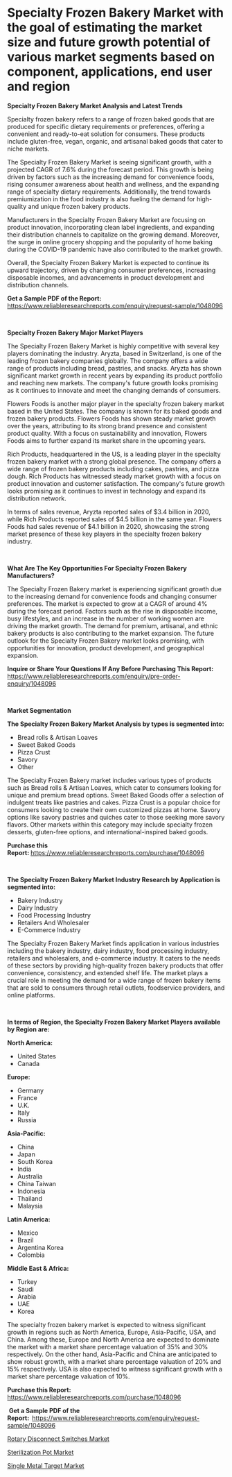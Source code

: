 <p><h1>Specialty Frozen Bakery Market with the goal of estimating the market size and future growth potential of various market segments based on component, applications, end user and region</h1></p><p><strong>Specialty Frozen Bakery Market Analysis and Latest Trends</strong></p>
<p><p>Specialty frozen bakery refers to a range of frozen baked goods that are produced for specific dietary requirements or preferences, offering a convenient and ready-to-eat solution for consumers. These products include gluten-free, vegan, organic, and artisanal baked goods that cater to niche markets.</p><p>The Specialty Frozen Bakery Market is seeing significant growth, with a projected CAGR of 7.6% during the forecast period. This growth is being driven by factors such as the increasing demand for convenience foods, rising consumer awareness about health and wellness, and the expanding range of specialty dietary requirements. Additionally, the trend towards premiumization in the food industry is also fueling the demand for high-quality and unique frozen bakery products.</p><p>Manufacturers in the Specialty Frozen Bakery Market are focusing on product innovation, incorporating clean label ingredients, and expanding their distribution channels to capitalize on the growing demand. Moreover, the surge in online grocery shopping and the popularity of home baking during the COVID-19 pandemic have also contributed to the market growth.</p><p>Overall, the Specialty Frozen Bakery Market is expected to continue its upward trajectory, driven by changing consumer preferences, increasing disposable incomes, and advancements in product development and distribution channels.</p></p>
<p><strong>Get a Sample PDF of the Report:&nbsp;</strong> <a href="https://www.reliableresearchreports.com/enquiry/request-sample/1048096">https://www.reliableresearchreports.com/enquiry/request-sample/1048096</a></p>
<p>&nbsp;</p>
<p><strong>Specialty Frozen Bakery Major Market Players</strong></p>
<p><p>The Specialty Frozen Bakery Market is highly competitive with several key players dominating the industry. Aryzta, based in Switzerland, is one of the leading frozen bakery companies globally. The company offers a wide range of products including bread, pastries, and snacks. Aryzta has shown significant market growth in recent years by expanding its product portfolio and reaching new markets. The company's future growth looks promising as it continues to innovate and meet the changing demands of consumers.</p><p>Flowers Foods is another major player in the specialty frozen bakery market based in the United States. The company is known for its baked goods and frozen bakery products. Flowers Foods has shown steady market growth over the years, attributing to its strong brand presence and consistent product quality. With a focus on sustainability and innovation, Flowers Foods aims to further expand its market share in the upcoming years.</p><p>Rich Products, headquartered in the US, is a leading player in the specialty frozen bakery market with a strong global presence. The company offers a wide range of frozen bakery products including cakes, pastries, and pizza dough. Rich Products has witnessed steady market growth with a focus on product innovation and customer satisfaction. The company's future growth looks promising as it continues to invest in technology and expand its distribution network.</p><p>In terms of sales revenue, Aryzta reported sales of $3.4 billion in 2020, while Rich Products reported sales of $4.5 billion in the same year. Flowers Foods had sales revenue of $4.1 billion in 2020, showcasing the strong market presence of these key players in the specialty frozen bakery industry.</p></p>
<p>&nbsp;</p>
<p><strong>What Are The Key Opportunities For Specialty Frozen Bakery Manufacturers?</strong></p>
<p><p>The Specialty Frozen Bakery market is experiencing significant growth due to the increasing demand for convenience foods and changing consumer preferences. The market is expected to grow at a CAGR of around 4% during the forecast period. Factors such as the rise in disposable income, busy lifestyles, and an increase in the number of working women are driving the market growth. The demand for premium, artisanal, and ethnic bakery products is also contributing to the market expansion. The future outlook for the Specialty Frozen Bakery market looks promising, with opportunities for innovation, product development, and geographical expansion.</p></p>
<p><strong>Inquire or Share Your Questions If Any Before Purchasing This Report:</strong> <a href="https://www.reliableresearchreports.com/enquiry/pre-order-enquiry/1048096">https://www.reliableresearchreports.com/enquiry/pre-order-enquiry/1048096</a></p>
<p>&nbsp;</p>
<p><strong>Market Segmentation</strong></p>
<p><strong>The Specialty Frozen Bakery Market Analysis by types is segmented into:</strong></p>
<p><ul><li>Bread rolls & Artisan Loaves</li><li>Sweet Baked Goods</li><li>Pizza Crust</li><li>Savory</li><li>Other</li></ul></p>
<p><p>The Specialty Frozen Bakery market includes various types of products such as Bread rolls & Artisan Loaves, which cater to consumers looking for unique and premium bread options. Sweet Baked Goods offer a selection of indulgent treats like pastries and cakes. Pizza Crust is a popular choice for consumers looking to create their own customized pizzas at home. Savory options like savory pastries and quiches cater to those seeking more savory flavors. Other markets within this category may include specialty frozen desserts, gluten-free options, and international-inspired baked goods.</p></p>
<p><strong>Purchase this Report:&nbsp;</strong><a href="https://www.reliableresearchreports.com/purchase/1048096">https://www.reliableresearchreports.com/purchase/1048096</a></p>
<p>&nbsp;</p>
<p><strong>The Specialty Frozen Bakery Market Industry Research by Application is segmented into:</strong></p>
<p><ul><li>Bakery Industry</li><li>Dairy Industry</li><li>Food Processing Industry</li><li>Retailers And Wholesaler</li><li>E-Commerce Industry</li></ul></p>
<p><p>The Specialty Frozen Bakery Market finds application in various industries including the bakery industry, dairy industry, food processing industry, retailers and wholesalers, and e-commerce industry. It caters to the needs of these sectors by providing high-quality frozen bakery products that offer convenience, consistency, and extended shelf life. The market plays a crucial role in meeting the demand for a wide range of frozen bakery items that are sold to consumers through retail outlets, foodservice providers, and online platforms.</p></p>
<p>&nbsp;</p>
<p><strong>In terms of Region, the Specialty Frozen Bakery Market Players available by Region are:</strong></p>
<p>
    <p> <strong> North America: </strong>
        <ul>
            <li>United States</li>
            <li>Canada</li>
        </ul>
        </p> 
    <p> <strong> Europe: </strong>
        <ul>
            <li>Germany</li>
            <li>France</li>
            <li>U.K.</li>
            <li>Italy</li>
            <li>Russia</li>
        </ul>
        </p> 
    <p> <strong> Asia-Pacific: </strong>
        <ul>
            <li>China</li>
            <li>Japan</li>
            <li>South Korea</li>
            <li>India</li>
            <li>Australia</li>
            <li>China Taiwan</li>
            <li>Indonesia</li>
            <li>Thailand</li>
            <li>Malaysia</li>
        </ul>
        </p> 
    <p> <strong> Latin America: </strong>
        <ul>
            <li>Mexico</li>
            <li>Brazil</li>
            <li>Argentina Korea</li>
            <li>Colombia</li>
        </ul>
        </p> 
    <p> <strong> Middle East & Africa: </strong>
        <ul>
            <li>Turkey</li>
            <li>Saudi</li>
            <li>Arabia</li>
            <li>UAE</li>
            <li>Korea</li>
        </ul>
    </p>
    </p>
<p><p>The specialty frozen bakery market is expected to witness significant growth in regions such as North America, Europe, Asia-Pacific, USA, and China. Among these, Europe and North America are expected to dominate the market with a market share percentage valuation of 35% and 30% respectively. On the other hand, Asia-Pacific and China are anticipated to show robust growth, with a market share percentage valuation of 20% and 15% respectively. USA is also expected to witness significant growth with a market share percentage valuation of 10%.</p></p>
<p><strong>Purchase this Report: </strong><a href="https://www.reliableresearchreports.com/purchase/1048096">https://www.reliableresearchreports.com/purchase/1048096</a></p>
<p>&nbsp;<strong>Get a Sample PDF of the Report:&nbsp;&nbsp;</strong><a href="https://www.reliableresearchreports.com/enquiry/request-sample/1048096">https://www.reliableresearchreports.com/enquiry/request-sample/1048096</a></p>
<p><strong></strong></p>
<p><p><a href="https://www.linkedin.com/pulse/rotary-disconnect-switches-market-offers-provide-insightful-3lare?trackingId=XDe4Q%2BXLTY7lxW2gWnHCaQ%3D%3D">Rotary Disconnect Switches Market</a></p><p><a href="https://www.linkedin.com/pulse/sterilization-pot-market-offers-provide-insightful-data-k4pue?trackingId=4QRcI%2B38jjHje1Kkmtv4tg%3D%3D">Sterilization Pot Market</a></p><p><a href="https://www.linkedin.com/pulse/single-metal-target-market-size-trends-growth-outlook-forecasted-g1ote?trackingId=AKH1zS28X%2FSN558%2FtDyOKw%3D%3D">Single Metal Target Market</a></p></p>